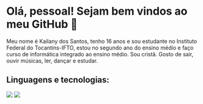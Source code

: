 
# Olá, pessoal! Sejam bem vindos ao meu GitHub 👋

Meu nome é Kailany dos Santos, tenho 16 anos e sou estudante no Instituto Federal do Tocantins-IFTO, 
estou no segundo ano do ensino médio e faço curso de informática integrado ao ensino médio.
Sou cristã. 
Gosto de sair, ouvir músicas, ler, dançar e estudar.
## Linguagens e tecnologias:

<img src="https://img.shields.io/badge/PHP-777BB4?style=for-the-badge&logo=php&logoColor=white" />

<img src="https://img.shields.io/badge/GitHub-%2312100E.svg?&style=for-the-badge&logo=Github&logoColor=white" />
